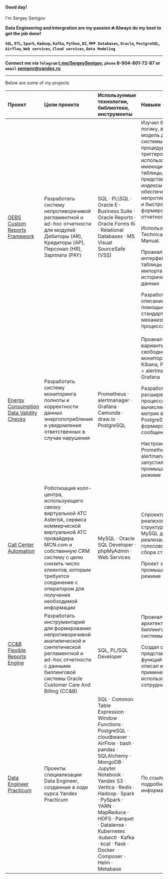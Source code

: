 #### Good day!  
I'm Sergey Senigov  

**Data Engineering and Intergration are my passion 🔥  Always do my best to get the job done!**  

**`SQL`, `ETL`, `Spark`, `Hadoop`, `Kafka`, `Python`, `BI`, `MPP Databases`, `Oracle`, `PostgreSQL`, `Airflow`, `Web services`, `Cloud services`, `Data Modeling`**  
***  
**Connect me via `Telegram` [t.me/SergeySenigov](https://t.me/SergeySenigov), `phone` 8-904-801-72-87 or `email` <senigov@yandex.ru>**
***  
Below are some of my projects 

| Проект              | Цели проекта           | Используемые технологии, библиотеки, инструменты| Навыки |
| :-------------------- | :--------------------- |:---------------------------|:---------------------------|
| [OEBS Custom Reports Framework](https://github.com/SergeySenigov/OEBS-Custom-Reports-Framework)         |  Разработать систему непротиворечивой регламентной и ad-hoc отчетности для модулей Дебиторы (AR), Кредиторы (AP), Персонал (HR), Зарплата (PAY)  | SQL · PL\SQL · Oracle E-Business Suite · Oracle Reports · Oracle Forms 6i · Relational Databases · MS Visual SourceSafe (VSS) | Изучил бизнес-логику, внутреннюю модель данных системы, код процедур и триггеров, чтобы использовать имеющиеся таблицы, представления и индексы для обеспечения непротиворечивости и быстроты формирования отчетности <P><P>Использовал Oracle Technical Resource Manual. <P><P> Проанализировал интерфейсные таблицы для импорта исторических данных <P><P> Разработал описание отчетов с помощью стандартного механизма запуска процессов в OEBS
| [Energy Consumption Data Validity Checks](https://github.com/SergeySenigov/Energy-Consumption-Data-Validity-Checks)         |  Разработать систему мониторинга полноты и корректности данных энергопотребления и уведомления ответственных в случае нарушения | Prometheus · alertmanager · Grafana · Camunda · draw.io · PostgreSQL | Проанализировал варианты свободного ПО для мониторинга: Kibana, Prometheus + alertmanager + Grafana <P><P>Разработал расширение ETL процесса: слой вычисляемых метрик в PostgreSQL, слой формирования email сообщений <P><P>Настроил Prometheus + alertmanager, запустил в промышленном режиме 
| [Call Center Automation](https://github.com/SergeySenigov/Call-Center-Automation)         | Роботизация колл-центра, использующего связку виртуальной АТС Asterisk, сервиса коммерческой виртуальной АТС провайдера MCN.com и собственную CRM систему с целю снизить число клиентов, которым требуется соединение с оператором для получения необходимой информации | MySQL · Oracle SQL Developer · phpMyAdmin · Web Services | Спроектировал и реализовал структуру таблиц в MySQL для реализации работы голосового робота и сбора статистики <P><P>Проект запущен в промышленном режиме 
| [CC&B Flexible Reports Engine](https://github.com/SergeySenigov/Call-Center-Automation)         | Разработать инструментарий для формирования непротиворечивой анатилической и синтетической регламентной и ad-hoc отчетности с данными биллинговой системы Oracle Customer Care And Billing (CC&B) | SQL, PL/SQL Developer  | Проанализировал архитектуру данных биллинговой системы <P><P>Создал слой представлений, функций и витрин, описал их применение для использования сотрудниками   
| [Data Engineer Practicum](https://github.com/SergeySenigov/data-engineer-practicum-portfolio)         | Проекты специализации Data Engineer, созданные в ходе курса Yandex Practicum | SQL ·  Common Table Expression · Window Functions · PostgreSQL · cloudbeaver · AirFlow · bash · pandas · SQLAlchemy · MongoDB · Jupyter Notebook · Yandex S3 · Vertica · Redis · Hadoop · Spark · PySpark · YARN · MapReduce · HDFS · Parquet · Datalense · Kubernetes ·kubectl · Kafka · kcat · flask · Docker Composer · Helm · Metabase | По ссылке подробная информация | 
